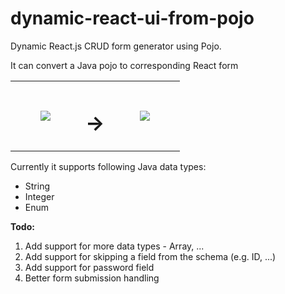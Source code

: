 # dynamic-react-ui-from-pojo

Dynamic React.js CRUD form generator using Pojo.

It can convert a Java pojo to corresponding React form

<table><tbody><tr><td><figure class="image"><img src="https://user-images.githubusercontent.com/712304/92328192-8cf99800-f07c-11ea-89dc-5e934b303f2b.png"></figure></td><td><h1><strong>→</strong></h1></td><td><figure class="image"><img src="https://user-images.githubusercontent.com/712304/92328583-625d0e80-f07f-11ea-95de-0394bc85d94a.png"></figure></td></tr></tbody></table>

Currently it supports following Java data types:

*   String
*   Integer
*   Enum

**Todo:**

1.  Add support for more data types - Array, ...
2.  Add support for skipping a field from the schema (e.g. ID, ...)
3.  Add support for password field
4.  Better form submission handling

